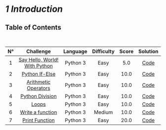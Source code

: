*1 Introduction*
================

## Table of Contents
</br>

| N° 	|                                                                           Challenge                                                                           	| Language 	| Difficulty 	| Score 	|                                                                   Solution                                                                  	|
|:--:	|:-------------------------------------------------------------------------------------------------------------------------------------------------------------:	|:--------:	|:----------:	|:-----:	|:-------------------------------------------------------------------------------------------------------------------------------------------:	|
| 1  	| [Say Hello, World! With Python]( https://github.com/giovannicadiz/Hackerrank/tree/master/Python/1%20Introduction/1%20Say%20Hello%2C%20World!%20With%20Python) 	| Python 3 	| Easy       	| 5.0   	| [Code](https://github.com/giovannicadiz/Hackerrank/blob/master/Python/1%20Introduction/1%20Say%20Hello%2C%20World!%20With%20Python/main.py) 	|
| 2  	| [Python If-Else](https://github.com/giovannicadiz/Hackerrank/tree/master/Python/1%20Introduction/2%20Python%20If-Else )                                       	| Python 3 	| Easy       	| 10.0  	| [Code](https://github.com/giovannicadiz/Hackerrank/blob/master/Python/1%20Introduction/2%20Python%20If-Else/main.py)                        	|
| 3  	| [Arithmetic Operators](https://github.com/giovannicadiz/Hackerrank/tree/master/Python/1%20Introduction/3%20Arithmetic%20Operators)                            	| Python 3 	| Easy       	| 10.0  	| [Code](https://github.com/giovannicadiz/Hackerrank/blob/master/Python/1%20Introduction/3%20Arithmetic%20Operators/main.py)                  	|
| 4  	| [Python Division](https://github.com/giovannicadiz/Hackerrank/tree/master/Python/1%20Introduction/4%20Python%20Division)                                      	| Python 3 	| Easy       	| 10.0  	| [Code](https://github.com/giovannicadiz/Hackerrank/blob/master/Python/1%20Introduction/4%20Python%20Division/main.py)                       	|
| 5  	| [Loops](https://github.com/giovannicadiz/Hackerrank/tree/master/Python/1%20Introduction/5%20Loops)                                                            	| Python 3 	| Easy       	| 10.0  	| [Code](https://github.com/giovannicadiz/Hackerrank/blob/master/Python/1%20Introduction/5%20Loops/main.py)                                   	|
| 6  	| [Write a function]( https://github.com/giovannicadiz/Hackerrank/tree/master/Python/1%20Introduction/6%20Write%20a%20function)                                 	| Python 3 	| Medium     	| 10.0  	| [Code](https://github.com/giovannicadiz/Hackerrank/blob/master/Python/1%20Introduction/6%20Write%20a%20function/main.py)                    	|
| 7  	| [Print Function](https://github.com/giovannicadiz/Hackerrank/tree/master/Python/1%20Introduction/7%20Print%20Function )                                       	| Python 3 	| Easy       	| 20.0  	| [Code](https://github.com/giovannicadiz/Hackerrank/blob/master/Python/1%20Introduction/7%20Print%20Function/main.py)                        	|
